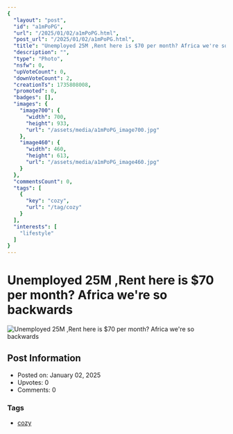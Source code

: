 ```yaml
---
{
  "layout": "post",
  "id": "a1mPoPG",
  "url": "/2025/01/02/a1mPoPG.html",
  "post_url": "/2025/01/02/a1mPoPG.html",
  "title": "Unemployed 25M ,Rent here is $70 per month? Africa we're so backwards",
  "description": "",
  "type": "Photo",
  "nsfw": 0,
  "upVoteCount": 0,
  "downVoteCount": 2,
  "creationTs": 1735808008,
  "promoted": 0,
  "badges": [],
  "images": {
    "image700": {
      "width": 700,
      "height": 933,
      "url": "/assets/media/a1mPoPG_image700.jpg"
    },
    "image460": {
      "width": 460,
      "height": 613,
      "url": "/assets/media/a1mPoPG_image460.jpg"
    }
  },
  "commentsCount": 0,
  "tags": [
    {
      "key": "cozy",
      "url": "/tag/cozy"
    }
  ],
  "interests": [
    "lifestyle"
  ]
}
---
```


# Unemployed 25M ,Rent here is $70 per month? Africa we're so backwards

![Unemployed 25M ,Rent here is $70 per month? Africa we're so backwards](/assets/media/a1mPoPG_image700.jpg)

## Post Information

- Posted on: January 02, 2025
- Upvotes: 0
- Comments: 0

### Tags

- [cozy](/tag/cozy)
